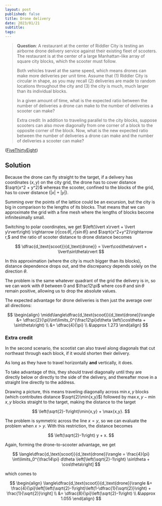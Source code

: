 ```yaml
---
layout: post
published: false
title: Drone delivery
date: 2023/01/21
subtitle:
tags:
---
```


>**Question**: A  restaurant at the center of Riddler City is testing an airborne drone delivery service against their existing fleet of scooters. The restaurant is at the center of a large Manhattan-like array of square city blocks, which the scooter must follow.
>
>Both vehicles travel at the same speed, which means drones can make more deliveries per unit time. Assume that (1) Riddler City is circular in shape, as you may recall (2) deliveries are made to random locations throughout the city and (3) the city is much, much larger than its individual blocks.
>
>In a given amount of time, what is the expected ratio between the number of deliveries a drone can make to the number of deliveries a scooter can make?
>
>Extra credit: In addition to traveling parallel to the city blocks, suppose scooters can also move diagonally from one corner of a block to the opposite corner of the block. Now, what is the new expected ratio between the number of deliveries a drone can make and the number of deliveries a scooter can make?

<!--more-->

([FiveThirtyEight](https://fivethirtyeight.com/features/can-you-make-a-speedy-delivery/))

## Solution

Because the drone can fly straight to the target, if a delivery has coordinates $(x,y)$ on the city grid, the drone has to cover distance $\sqrt{x^2 + y^2}$ whereas the scooter, confined to the blocks of the grid, has to cover distance $\left(\lvert x\rvert + \lvert y\rvert\right).$

Summing over the points of the lattice could be an excursion, but the city is big in comparison to the lengths of its blocks. That means that we can approximate the grid with a fine mesh where the lengths of blocks become infinitesimally small. 

Switching to polar coordinates, we get $\left(\lvert x\rvert + \lvert y\rvert\right) \rightarrow $\left(r\lvert\cos\theta\rvert, r\lvert\sin\theta\rvert\right)$ and $\sqrt{x^2+y^2}\rightarrow r,$ and the ratio of scooter distance to drone distance becomes

$$
  \dfrac{d_\text{scoot}}{d_\text{drone}} = \lvert\cos\theta\rvert + \lvert\sin\theta\rvert
$$

In this approximation (where the city is much bigger than its blocks), distance dependence drops out, and the discrepancy depends solely on the direction $\theta.$

The problem is the same whatever quadrant of the grid the delivery is in, so we can work with $\theta$ between $0$ and $\frac12\pi$ where $\cos\theta$ and $\sin\theta$ remain positive, allowing us to drop the absolute values.

The expected advantage for drone deliveries is then just the average over all directions:

$$
  \begin{align}
    \midd\langle\dfrac{d_\text{scoot}}{d_\text{drone}}\rangle &= \dfrac{2}{\pi}\int\limits_0^{\frac12\pi}d\theta \left(\cos\theta + \sin\theta\right) \\
    &= \dfrac{4}{\pi} \\
    &\approx 1.273
  \end{align}
$$

### Extra credit

In the second scenario, the scootist can also travel along diagonals that cut northeast through each block, if it would shorten their delivery. 

As long as they have to travel horizontally **and** vertically, it does.

To take advantage of this, they should travel diagonally until they are directly below or directly to the side of the delivery, and thereafter move in a straight line directly to the address.

Drawing a picture, this means traveling diagonally across $\min{x,y}$ blocks (which contributes distance $\sqrt{2}\min{x,y}$) followed by $\max{x,y}-\min{x,y}$ blocks straight to the target, making the distance to the target

$$
  \left(\sqrt{2}-1\right)\min{x,y} + \max{x,y}.
$$

The problem is symmetric across the line $x = y,$ so we can evaluate the problem when $x > y.$ With this restriction, the distance becomes

$$
  \left(\sqrt{2}-1\right) y + x.
$$

Again, forming the drone-to-scooter advantage, we get

$$
  \langle\dfrac{d_\text{scoot}}{d_\text{drone}}\rangle = \frac{4}{pi} \int\limits_0^{\frac14\pi} d\theta \left[\left(\sqrt{2}-1\right) \sin\theta + \cos\theta\right]
$$

which comes to 

$$ 
  \begin{align}
    \langle\dfrac{d_\text{scoot}}{d_\text{drone}}\rangle &= \frac{4}{\pi}\left[\left(\sqrt{2}-1\right)\left(1-\dfrac{1}{\sqrt{2}}\right) + \frac{1}{\sqrt{2}}\right] \\
    &= \dfrac{8}{\pi}\left(\sqrt{2}-1\right) \\
    &\approx 1.055
  \end{align}
$$

<br>
